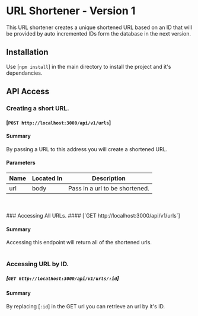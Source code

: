 # URL Shortener - Version 1
This URL shortener creates a unique shortened URL based on an ID that will be provided by auto incremented IDs form the database in the next version.

## Installation
Use [`npm install`] in the main directory to install the project and it's dependancies.

## API Access

### Creating a short URL.
#### [`POST http://localhost:3000/api/v1/urls`]

#### Summary
By passing a URL to this address you will create a shortened URL. 

#### Parameters
  Name  |  Located In  |  Description
--------|--------------|-------------
   url  |     body     |  Pass in a url to be shortened.
<br>
<br>
### Accessing All URLs.
#### [`GET http://localhost:3000/api/v1/urls`]

#### Summary
Accessing this endpoint will return all of the shortened urls.
<br>
<br>
### Accessing URL by ID.
##### [`GET http://localhost:3000/api/v1/urls/:id`]

#### Summary
By replacing [`:id`] in the GET url you can retrieve an url by it's ID.
